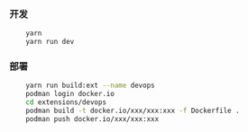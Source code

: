 ### 开发
```bash
    yarn
    yarn run dev
```


### 部署
```bash
    yarn run build:ext --name devops
    podman login docker.io
    cd extensions/devops
    podman build -t docker.io/xxx/xxx:xxx -f Dockerfile .
    podman push docker.io/xxx/xxx:xxx
```

    